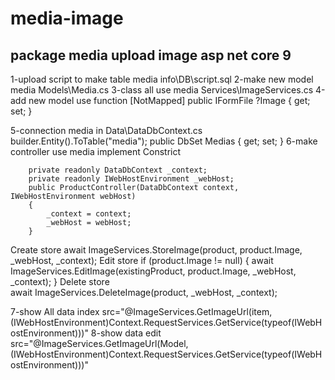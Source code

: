 # media-image
package media upload image asp net core 9
---------------------------------------------------------------------

1-upload script to make table media info\DB\script.sql
2-make new model media  Models\Media.cs
3-class all use media Services\ImageServices.cs
4-add new model use function 
        [NotMapped]
        public IFormFile ?Image { get; set; }
        
5-connection media in  Data\DataDbContext.cs
       builder.Entity<Media>().ToTable("media");
       public DbSet<Media> Medias { get; set; }
6-make controller use media 
    implement  Constrict
    
        private readonly DataDbContext _context;
        private readonly IWebHostEnvironment _webHost;
        public ProductController(DataDbContext context, IWebHostEnvironment webHost)
        {
            _context = context;
            _webHost = webHost;
        }    
        
Create store
    await ImageServices.StoreImage(product, product.Image, _webHost, _context);
Edit store
    if (product.Image != null)
    {
        await ImageServices.EditImage(existingProduct, product.Image, _webHost, _context);
    }
Delete store    
    await ImageServices.DeleteImage(product, _webHost, _context);
    
7-show All data index 
 src="@ImageServices.GetImageUrl(item, (IWebHostEnvironment)Context.RequestServices.GetService(typeof(IWebHostEnvironment)))" 
8-show data edit
 src="@ImageServices.GetImageUrl(Model, (IWebHostEnvironment)Context.RequestServices.GetService(typeof(IWebHostEnvironment)))"


